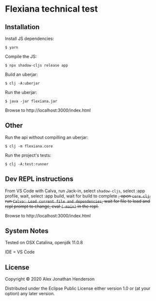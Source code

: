 # Flexiana technical test 


## Installation

Install JS dependencies:

    $ yarn

Compile the JS:

    $ npx shadow-cljs release app

Build an uberjar:

    $ clj -A:uberjar

Run the uberjar:

    $ java -jar flexiana.jar

Browse to http://localhost:3000/index.html

## Other 

Run the api without compilling an uberjar:

    $ clj -m flexiana.core

Run the project's tests:

    $ clj -A:test:runner

## Dev REPL instructions

From VS Code with Calva, run Jack-in, select `shadow-cljs`, select :app profile, wait, select :app build, wait for build to complete ~~, open `core.clj`, run `Calva: Load current file and dependencies`, wait for file to load and repl prompt to change, eval `(-main)` in the repl.~~

Browse to http://localhost:3000/index.html



## System Notes

Tested on OSX Catalina, openjdk 11.0.8

IDE = VS Code




## License

Copyright © 2020 Alex Jonathan Henderson

Distributed under the Eclipse Public License either version 1.0 or (at
your option) any later version.
